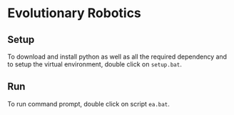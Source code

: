 # Evolutionary Robotics

## Setup
To download and install python as well as all the required dependency and to setup the virtual environment, double click on `setup.bat`.

## Run
To run command prompt, double click on script `ea.bat`.
